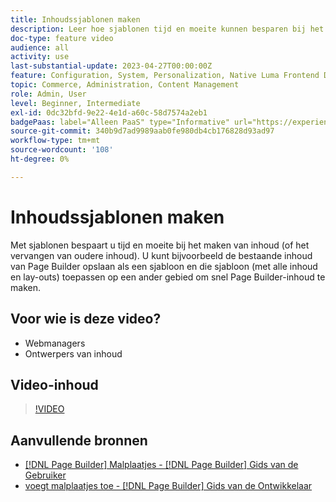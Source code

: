 ```yaml
---
title: Inhoudssjablonen maken
description: Leer hoe sjablonen tijd en moeite kunnen besparen bij het maken van inhoud of het vervangen van oudere inhoud.
doc-type: feature video
audience: all
activity: use
last-substantial-update: 2023-04-27T00:00:00Z
feature: Configuration, System, Personalization, Native Luma Frontend Development
topic: Commerce, Administration, Content Management
role: Admin, User
level: Beginner, Intermediate
exl-id: 0dc32bfd-9e22-4e1d-a60c-58d7574a2eb1
badgePaas: label="Alleen PaaS" type="Informative" url="https://experienceleague.adobe.com/nl/docs/commerce/user-guides/product-solutions" tooltip="Is alleen van toepassing op Adobe Commerce op Cloud-projecten (door Adobe beheerde PaaS-infrastructuur) en op projecten in het veld."
source-git-commit: 340b9d7ad9989aab0fe980db4cb176828d93ad97
workflow-type: tm+mt
source-wordcount: '108'
ht-degree: 0%

---
```


# Inhoudssjablonen maken

Met sjablonen bespaart u tijd en moeite bij het maken van inhoud (of het vervangen van oudere inhoud). U kunt bijvoorbeeld de bestaande inhoud van Page Builder opslaan als een sjabloon en die sjabloon (met alle inhoud en lay-outs) toepassen op een ander gebied om snel Page Builder-inhoud te maken.

## Voor wie is deze video?

- Webmanagers
- Ontwerpers van inhoud

## Video-inhoud

>[!VIDEO](https://video.tv.adobe.com/v/343787?quality=12&learn=on)

## Aanvullende bronnen

- [[!DNL Page Builder]  Malplaatjes -  [!DNL Page Builder]  Gids van de Gebruiker ](https://experienceleague.adobe.com/docs/commerce-admin/page-builder/templates.html?lang=nl-NL)
- [ voegt malplaatjes toe -  [!DNL Page Builder]  Gids van de Ontwikkelaar ](https://developer.adobe.com/commerce/frontend-core/page-builder/content-types/create/add-templates/)
